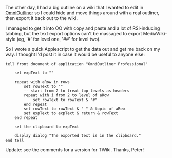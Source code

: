 <!--
.. title: Quick n' Dirty OmniOutliner to MediaWiki Applescript
.. date: 2007/01/30 18:42
.. slug: quick-n-dirty-omnioutliner-to-mediawiki-applescript
.. link:
.. description:
.. tags: mac, web
-->


The other day, I had a big outline on a wiki that I wanted to edit in [OmniOutliner](http://www.omnigroup.com/applications/omnioutliner/) so I could hide and move things around with a real outliner, then export it back out to the wiki.

I managed to get it into OO with copy and paste and a lot of RSI-inducing tabbing, but the text export options can't be massaged to export MediaWiki-style (eg, '#' for level one, '##' for level two).

So I wrote a quick Applescript to get the data out and get me back on my way. I thought I'd post it in case it would be useful to anyone else:


    
    
    tell front document of application "OmniOutliner Professional"
    
    	set expText to ""
    
    	repeat with aRow in rows
    		set rowText to ""
    		-- start from 2 to treat top levels as headers
    		repeat with i from 2 to level of aRow
    			set rowText to rowText & "#"
    		end repeat
    		set rowText to rowText & " " & topic of aRow
    		set expText to expText & return & rowText
    	end repeat
    
    	set the clipboard to expText
    
    	display dialog "The exported text is in the clipboard."
    end tell
    



Update: see the comments for a version for TWiki. Thanks, Peter!
